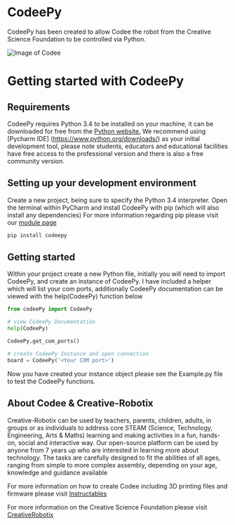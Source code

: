 # CodeePy

CodeePy has been created to allow Codee the robot from the Creative Science Foundation to be controlled via Python.

![Image of Codee](https://cdn.pbrd.co/images/HIofnKw.jpg)

# Getting started with CodeePy

## Requirements
CodeePy requires Python 3.4 to be installed on your machine, it can be downloaded for free from the [Python website.](https://www.python.org/downloads/)
We recommend using [Pycharm IDE] (https://www.python.org/downloads/) as your initial development tool, please note students, educators and educational facilities have free access to the professional version and there is also a free community version.

## Setting up your development environment
Create a new project, being sure to specify the Python 3.4 interpreter.
Open the terminal within PyCharm and install CodeePy with pip (which will also install any dependencies)
For more information regarding pip please visit our [module page](https://pypi.org/project/codeepy/)

```python
pip install codeepy
```

## Getting started
Within your project create a new Python file, initially you will need to import CodeePy, and create an instance of CodeePy.
I have included a helper which will list your com ports, additionally CodeePy documentation can be viewed with the help(CodeePy) function below

```python
from codeePy import CodeePy

# view CodeePy Documentation
help(CodeePy)

CodeePy.get_com_ports()

# create CodeePy Instance and open connection
board = CodeePy('<Your COM port>')
```

Now you have created your instance object please see the Example.py file to test the CodeePy functions.





## About Codee & Creative-Robotix
Creative-Robotix can be used by teachers, parents, children, adults, in groups or as
individuals to address core STEAM (Science, Technology, Engineering, Arts & Maths) learning
and making activities in a fun, hands-on, social and interactive way. Our open-source
platform can be used by anyone from 7 years up who are interested in learning more about
technology. The tasks are carefully designed to fit the abilities of all ages, ranging from
simple to more complex assembly, depending on your age, knowledge and guidance
available

For more information on how to create Codee including 3D printing files and firmware please visit [Instructables](https://www.instructables.com/id/Creative-Robotix-Educational-Platform-3DP/)

For more information on the Creative Science Foundation please visit [CreativeRobotix](http://www.creative-science.org/activities/robotix/)

				

